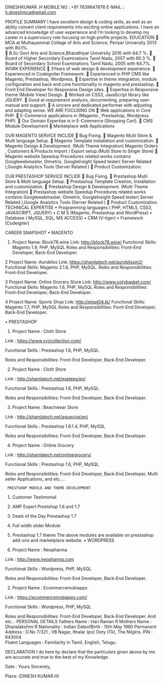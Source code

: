 DINESHKUMAR .H                                                         MOBILE NO : +91  7639647876
                                                                                                   E-MAIL        : h.dineshmca@gmail.com


PROFILE SUMMARY
I  have excellent design & coding skills, as well as an ability convert client requirements into exciting online applications. I have an advanced knowledge of user experience and I’m looking to develop my career in a supervisory role focusing on high profile projects.
EDUCATION
	MCA at Muthayammal College of Arts and Science, Periyar University  2013 with 80.1%.	
	B.Sc Govt Arts and Science,Bharathiyar University 2010 with 64.7 %.
	Board of Higher Secondary Examinations Tamil Nadu, 2007 with 60.3 %.
	Board of Secondary School Examinations Tamil Nadu, 2005 with 64.7%.
WORK EXPERIENCE
	3Years of web design & development experience.
	Experienced in Codeigniter Framework.
	Experienced in PHP CMS like Magento, Prestashop, Wordpress.
	Expertise in theme integration, module configuration and back end core functionality in magento and prestashop.
	Front End Developer for Responsive Design sites.
	Expertise in Responsive theme (Mobile View) Design.
	Worked on CSS3, JavaScript library like JQUERY.
	Good at requirement analysis, documenting, preparing user-manual and support.
	A sincere and dedicated performer with adjusting and adapting sense.
WE ARE FOCUSING ON
	Web applications in Core PHP.
	E-Commerce applications in (Magento , Prestashop, Wordpress PHP).
	Our Domain Expertise is in E-Commerce (Shopping Cart).
	CMS Module Development
	Marketplace web Applications

OUR MAGENTO SERVICE INCLIDE
	Bug Fixing.
	Magento Multi Store & Multi language Setup.
	Magento Template installation and customization.
	Magento Design & Development. (Multi Theme Integration)
            Magento Orders , Customers & Products Import / Export setup.(Multi Store to Single Store)
	Magento website Speedup Procedures related works contains Googlewebmaster, Gtmetrix, GoogleInsight Speed tester( Server Related ),Google Analytics Tools (Server Related ) 
	Product Customization.

OUR PRESTASHOP SERVICE INCLIDE
	Bug Fixing.
	Prestashop Multi Store & Multi language Setup.
	Prestashop Template Creation, Installation and customization.
	Prestashop Design & Development. (Multi Theme Integration) 
	Prestashop website Speedup Procedures related works contains Googlewebmaster, Gtmetrix, GoogleInsight Speed tester( Server Related ),Google Analytics Tools (Server Related ) 
	Product Customization.
 TECHNICAL EXPERTISE
•	Programming languages  ( PHP, HTML5, CSS3, JAVASCRIPT, JQUERY)
•	C M S                                (Magento, Prestashop and WordPress)
•	Database                           ( MySQL, SQL, MS ACCESS)
•	CRM                                 (V-tiger)
•	Framework                       (Codeigiter)


CAREER SNAPSHOT
•	MAGENTO 
1.	Project Name: Block78.wine
	      Link: http://block78.wine/
	      Functional Skills: Magento 1.9, PHP, MySQL 
                  Roles and Responsibilities: Front-End Developer, Back-End Developer.

2	Project Name: Aurobliss
	      Link: https://shamlatech.net/auroblissm2/
	      Functional Skills: Magento 2.1.6, PHP, MySQL.
                  Roles and Responsibilities: Front-End Developer.

3     Project Name: Online Grocery Store
	      Link: http://www.ootybasket.com/
	      Functional Skills: Magento 1.6, PHP, MySQL 
                  Roles and Responsibilities: Front-End Developer, Back-End Developer.

4     Project Name: Sports Shop
	      Link: http://ptspt04.tk/
	      Functional Skills: Magento 1.7, PHP, MySQL 
                  Roles and Responsibilities: Front-End Developer, Back-End Developer.

•	PRESTASHOP

1.	Project Name : Cloth Store

Link : https://www.cyzcollection.com/

Functional Skills : Prestashop 1.6, PHP, MySQL

Roles and Responsibilities: Front-End Developer, Back-End Developer.


2.	Project Name : Cloth Store

Link : http://shamlatech.net/exetees/en/ 

Functional Skills : Prestashop 1.6, PHP, MySQL

Roles and Responsibilities: Front-End Developer, Back-End Developer.

3.	Project Name : Beachwear Store

Link : http://shamlatech.net/aguaviva/en/

Functional Skills : Prestashop 1.6.1.4, PHP, MySQL

Roles and Responsibilities: Front-End Developer, Back-End Developer.

4.	Project Name : Online Grocery

Link : http://shamlatech.net/onlinegrocery/

Functional Skills : Prestashop 1.6, PHP, MySQL

Roles and Responsibilities: Front-End Developer, Back-End Developer, Multi seller Applications, and etc….

     PRESTSHOP MODULE AND THEME DEVELOPMENT
1.	Customer Testimonial
2.	AMP Expert Prestshop 1.6 and 1.7
3.	Deals of the Day Prestashop 1.7
4.	Full width slider Module
5.	Prestashop 1.7 theme
    The above modules are available on prestashop add-ons and marketplace website.
•	WORDPRESS

1.	Project Name : Neopharma

Link : http://www.neopharma.com 

Functional Skills : Wordpress, PHP, MySQL

Roles and Responsibilities: Front-End Developer, Back-End Developer.

2.	Project Name : Ecommercemobiapps

Link : https://ecommercemobiapps.com/

Functional Skills : Wordpress, PHP, MySQL

Roles and Responsibilities: Front-End Developer, Back-End Developer. And etc…
PERSONAL DETAILS
Fathers Name 		:	Hari Raman R
Mothers Name               :           Dhanalakshmi R
Nationality		: 	Indian
DateofBirth		:	10th May 1990
Permanent Address       :             D.No 7/321 , VB Nagar, Ithalar (po)
				Ooty (Tk), The Nilgiris.
				PIN : 643004                              
Fluent Languages	: 	Familiarity in Tamil, English, Telugu.





DECLARATION
I do here by declare that the particulars given above by me are accurate and true to the best of my Knowledge.

Date :							                             Yours Sincerely,

Place:                     					         	          (DINESH KUMAR.H) 
